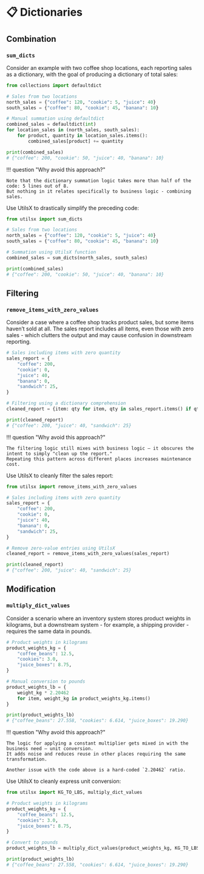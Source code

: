 # 📋 Dictionaries

## Combination

### `sum_dicts`

Consider an example with two coffee shop locations,
each reporting sales as a dictionary, with the goal of
producing a dictionary of total sales:

``` py title="before.py" hl_lines="1 8-11"
from collections import defaultdict

# Sales from two locations
north_sales = {"coffee": 120, "cookie": 5, "juice": 40}
south_sales = {"coffee": 80, "cookie": 45, "banana": 10}

# Manual summation using defaultdict
combined_sales = defaultdict(int)
for location_sales in (north_sales, south_sales):
    for product, quantity in location_sales.items():
        combined_sales[product] += quantity

print(combined_sales)
# {"coffee": 200, "cookie": 50, "juice": 40, "banana": 10}
```
!!! question "Why avoid this approach?"

    Note that the dictionary summation logic takes more than half of the code: 5 lines out of 8.
    But nothing in it relates specifically to business logic - combining sales.

Use UtilsX to drastically simplify the preceding code:

``` py title="after.py" hl_lines="1 8"
from utilsx import sum_dicts

# Sales from two locations
north_sales = {"coffee": 120, "cookie": 5, "juice": 40}
south_sales = {"coffee": 80, "cookie": 45, "banana": 10}

# Summation using UtilsX function
combined_sales = sum_dicts(north_sales, south_sales)

print(combined_sales)
# {"coffee": 200, "cookie": 50, "juice": 40, "banana": 10}
```

## Filtering

### `remove_items_with_zero_values`

Consider a case where a coffee shop tracks product sales, but some items haven’t sold at all.
The sales report includes all items, even those with zero sales - which clutters the output
and may cause confusion in downstream reporting.

``` py title="before.py" hl_lines="11"
# Sales including items with zero quantity
sales_report = {
    "coffee": 200,
    "cookie": 0,
    "juice": 40,
    "banana": 0,
    "sandwich": 25,
}

# Filtering using a dictionary comprehension
cleaned_report = {item: qty for item, qty in sales_report.items() if qty}

print(cleaned_report)
# {"coffee": 200, "juice": 40, "sandwich": 25}
```

!!! question "Why avoid this approach?"

    The filtering logic still mixes with business logic — it obscures the intent to simply "clean up the report."
    Repeating this pattern across different places increases maintenance cost.

Use UtilsX to cleanly filter the sales report:

``` py title="after.py" hl_lines="1 13"
from utilsx import remove_items_with_zero_values

# Sales including items with zero quantity
sales_report = {
    "coffee": 200,
    "cookie": 0,
    "juice": 40,
    "banana": 0,
    "sandwich": 25,
}

# Remove zero-value entries using UtilsX
cleaned_report = remove_items_with_zero_values(sales_report)

print(cleaned_report)
# {"coffee": 200, "juice": 40, "sandwich": 25}
```

## Modification

### `multiply_dict_values`

Consider a scenario where an inventory system stores product weights in kilograms,
but a downstream system - for example, a shipping provider - requires the same data in pounds.

``` py title="before.py" hl_lines="9-12"
# Product weights in kilograms
product_weights_kg = {
    "coffee_beans": 12.5,
    "cookies": 3.0,
    "juice_boxes": 8.75,
}

# Manual conversion to pounds
product_weights_lb = {
    weight_kg * 2.20462
    for item, weight_kg in product_weights_kg.items()
}

print(product_weights_lb)
# {"coffee_beans": 27.558, "cookies": 6.614, "juice_boxes": 19.290}
```

!!! question "Why avoid this approach?"

    The logic for applying a constant multiplier gets mixed in with the business need — unit conversion.
    It adds noise and reduces reuse in other places requiring the same transformation.

    Another issue with the code above is a hard-coded `2.20462` ratio.

Use UtilsX to cleanly express unit conversion:

``` py title="before.py" hl_lines="1 11"
from utilsx import KG_TO_LBS, multiply_dict_values

# Product weights in kilograms
product_weights_kg = {
    "coffee_beans": 12.5,
    "cookies": 3.0,
    "juice_boxes": 8.75,
}

# Convert to pounds
product_weights_lb = multiply_dict_values(product_weights_kg, KG_TO_LBS)

print(product_weights_lb)
# {"coffee_beans": 27.558, "cookies": 6.614, "juice_boxes": 19.290}
```
